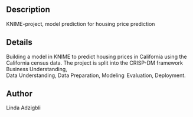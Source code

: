 ## Description

KNIME-project, model prediction for housing price prediction

## Details

Building a model in KNIME to predict housing prices in California using the California census data. The project is split into the CRISP-DM framework Business Understanding,  
Data Understanding,
Data Preparation,   Modeling   Evaluation,  Deployment. 

## Author

Linda Adzigbli
